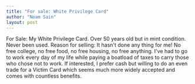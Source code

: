 ```yaml
---
title: "For sale: White Privilege Card"
author: "Noam Sain"
layout: post
---
```


For Sale: My White Privilege Card. Over 50 years old but in mint condition. Never been used. Reason for selling: It hasn't done any thing for me! No free college, no free food, no free housing, no free anything. I've had to go to work every day of my life while paying a boatload of taxes to carry those who chose not to work. If interested, I prefer cash but willing to do an even trade for a Victim Card which seems much more widely accepted and comes with countless benefits.

